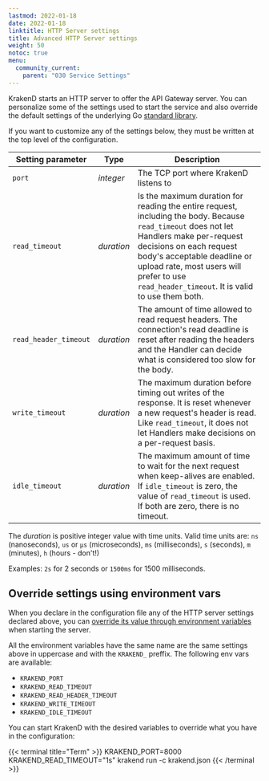 ```yaml
---
lastmod: 2022-01-18
date: 2022-01-18
linktitle: HTTP Server settings
title: Advanced HTTP Server settings
weight: 50
notoc: true
menu:
  community_current:
    parent: "030 Service Settings"
---
```

KrakenD starts an HTTP server to offer the API Gateway server. You can personalize some of the settings used to start the service and also override the default settings of the underlying Go [standard library](https://pkg.go.dev/net/http#Server).

If you want to customize any of the settings below, they must be written at the top level of the configuration.

| Setting parameter | Type | Description |
|-------------------|---------------|-------------|
| `port`  | *integer* | The TCP port where KrakenD listens to |
| `read_timeout`| *duration* | Is the maximum duration for reading the entire request, including the body. Because `read_timeout` does not let Handlers make per-request decisions on each request body's acceptable deadline or upload rate, most users will prefer to use `read_header_timeout`. It is valid to use them both.|
| `read_header_timeout` | *duration* | The amount of time allowed to read request headers. The connection's read deadline is reset after reading the headers and the Handler can decide what is considered too slow for the body. |
|`write_timeout`| *duration* | The maximum duration before timing out writes of the response. It is reset whenever a new request's header is read. Like `read_timeout`, it does not let Handlers make decisions on a per-request basis.|
| `idle_timeout` | *duration* | The maximum amount of time to wait for the next request when keep-alives are enabled. If `idle_timeout` is zero, the value of `read_timeout` is used. If both are zero, there is no timeout. |

The *duration* is positive integer value with time units. Valid time units are: `ns` (nanoseconds), `us` or `µs` (microseconds), `ms` (milliseconds), `s` (seconds), `m` (minutes), `h` (hours - don't!)

Examples: `2s` for 2 seconds or `1500ms` for 1500 milliseconds.

## Override settings using environment vars
When you declare in the configuration file any of the HTTP server settings declared above, you can [override its value through environment variables](/docs/configuration/environment-vars/) when starting the server.

All the environment variables have the same name are the same settings above in uppercase and with the `KRAKEND_` preffix. The following env vars are available:

- `KRAKEND_PORT`
- `KRAKEND_READ_TIMEOUT`
- `KRAKEND_READ_HEADER_TIMEOUT`
- `KRAKEND_WRITE_TIMEOUT`
- `KRAKEND_IDLE_TIMEOUT`

You can start KrakenD with the desired variables to override what you have in the configuration:

{{< terminal title="Term" >}}
KRAKEND_PORT=8000 KRAKEND_READ_TIMEOUT="1s" krakend run -c krakend.json
{{< /terminal >}}
